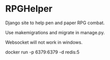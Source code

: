 # RPGHelper
Django site to help pen and paper RPG combat.

Use makemigrations and migrate in manage.py.

Websocket will not work in windows.

docker run -p 6379:6379 -d redis:5

